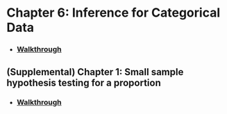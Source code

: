 # Chapter 6: Inference for Categorical Data

* ### [Walkthrough](https://github.com/RiccardoMPesce/OpenIntro-Statistics-Excercises/tree/main/chapter6/chapter6_walkthrough.ipynb)


## (Supplemental) Chapter 1: Small sample hypothesis testing for a proportion

* ### [Walkthrough](https://github.com/RiccardoMPesce/OpenIntro-Statistics-Excercises/tree/main/chapter6/supplemental_chapter1_walkthrough.ipynb)
